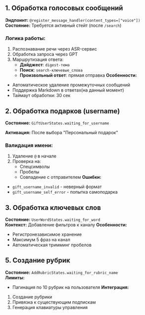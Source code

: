 ## 1. Обработка голосовых сообщений

**Эндпоинт:** `@register_message_handler(content_types=["voice"])`  
**Состояние:** Требуется активный стейт (после `/search`)
### Логика работы:
1. Распознавание речи через ASR-сервис
2. Обработка запроса через GPT
3. Маршрутизация ответа:
    - **Дайджест**: `digest-тема`
    - **Поиск**: `search-ключевые_слова`
    - **Произвольный ответ**: прямая отправка
**Особенности:**
- Автоматическое удаление промежуточных сообщений
- Поддержка Markdown в ответах(на данный момент)
- Таймаут обработки: 30 сек
## 2. Обработка подарков (username)

**Состояние:** `GiftUserStates.waiting_for_username` 

**Активация:** После выбора "Персональный подарок"
### Валидация имени:

1. Удаление `@` в начале
2. Проверка на:
    - Спецсимволы
    - Пробелы
    - Совпадение с отправителем
**Ошибки:**
- `gift_username_invalid` - неверный формат
- `gift_username_self_error` - попытка самоподарка
## 3. Обработка ключевых слов
**Состояние:** `UserWordStates.waiting_for_word`  
**Контекст:** Добавление фильтров к каналу
**Особенности:**
- Регистронезависимое хранение
- Максимум 5 фраз на канал
- Автоматическая тримминг пробелов
## 5. Создание рубрик

**Состояние:** `AddRubricStates.waiting_for_rubric_name`  
**Лимиты:**

- Пагинация по 10 рубрик на пользователя
**Интеграция:**
1. Создание рубрики
2. Привязка к существующим подпискам
3. Генерация клавиатуры управления